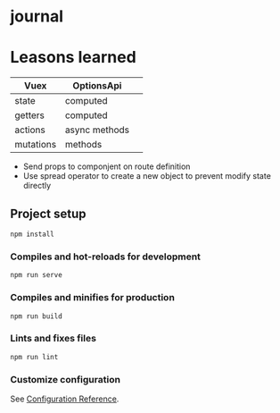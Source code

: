 # journal

# Leasons learned
|Vuex|OptionsApi|   |
|---|---|---|
|state|computed|   |
|getters|computed|   |
|actions|async methods|   |
|mutations|methods|   |

- Send props to componjent on route definition
- Use spread operator to create a new object to prevent modify state directly

## Project setup
```
npm install
```

### Compiles and hot-reloads for development
```
npm run serve
```

### Compiles and minifies for production
```
npm run build
```

### Lints and fixes files
```
npm run lint
```

### Customize configuration
See [Configuration Reference](https://cli.vuejs.org/config/).
